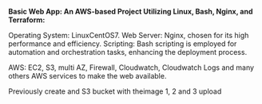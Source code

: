 **Basic Web App: An AWS-based Project Utilizing Linux, Bash, Nginx, and Terraform:**

Operating System: LinuxCentOS7.
Web Server: Nginx, chosen for its high performance and efficiency.
Scripting: Bash scripting is employed for automation and orchestration tasks, enhancing the deployment process.

AWS: EC2, S3, multi AZ, Firewall, Cloudwatch, Cloudwatch Logs and many others AWS services to make the web available.

Previously create and S3 bucket with theimage 1, 2 and 3 upload
